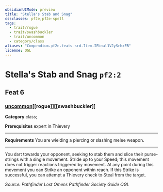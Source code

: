 ```yaml
---
obsidianUIMode: preview
title: "Stella's Stab and Snag"
cssclasses: pf2e,pf2e-spell
tags:
  - trait/rogue
  - trait/swashbuckler
  - trait/uncommon
  - category/class
aliases: "Compendium.pf2e.feats-srd.Item.IEbnal1VJySrhxFR"
license: OGL
---
```

# Stella's Stab and Snag `pf2:2`
## Feat 6
### [uncommon](uncommon "Uncommon Rarity Trait")[[rogue]][[swashbuckler]]

**Category** class; 



**Prerequisites** expert in Thievery
* * *
**Requirements** You are wielding a piercing or slashing melee weapon.

* * *

You dart towards your opponent, seeking to stab them and slice their purse-strings with a single movement. Stride up to your Speed; this movement does not trigger reactions triggered by movement. At any point during this movement you can Strike an opponent within reach. If this Strike is successful, you can attempt a Thievery check to Steal from the target.

*Source: Pathfinder Lost Omens Pathfinder Society Guide*
*OGL*